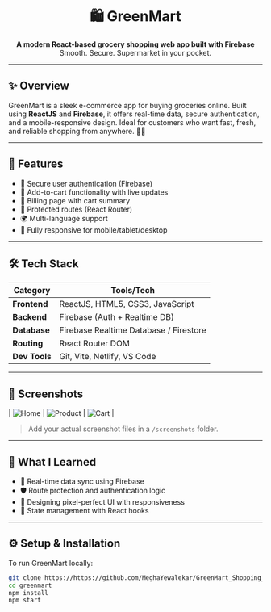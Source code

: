 <h1 align="center">🛍️ GreenMart</h1>
<p align="center">
  <b>A modern React-based grocery shopping web app built with Firebase</b><br/>
  Smooth. Secure. Supermarket in your pocket.
</p>


---

## ✨ Overview

GreenMart is a sleek e-commerce app for buying groceries online. Built using **ReactJS** and **Firebase**, it offers real-time data, secure authentication, and a mobile-responsive design. Ideal for customers who want fast, fresh, and reliable shopping from anywhere. 🥦📲

---

## 🚀 Features

- 🔐 Secure user authentication (Firebase)
- 🛒 Add-to-cart functionality with live updates
- 🧾 Billing page with cart summary
- 🚧 Protected routes (React Router)
- 🌍 Multi-language support
- 📱 Fully responsive for mobile/tablet/desktop

---

## 🛠️ Tech Stack

| Category     | Tools/Tech                             |
|--------------|----------------------------------------|
| **Frontend** | ReactJS, HTML5, CSS3, JavaScript       |
| **Backend**  | Firebase (Auth + Realtime DB)          |
| **Database** | Firebase Realtime Database / Firestore |
| **Routing**  | React Router DOM                       |
| **Dev Tools**| Git, Vite, Netlify, VS Code            |

---

## 📸 Screenshots


| ![Home](./screenshots/home.png) | ![Product](./screenshots/product.png) | ![Cart](./screenshots/cart.png) |

> Add your actual screenshot files in a `/screenshots` folder.

---

## 🧠 What I Learned

- 🔁 Real-time data sync using Firebase
- 🛡️ Route protection and authentication logic
- 📱 Designing pixel-perfect UI with responsiveness
- 🔄 State management with React hooks

---

## ⚙️ Setup & Installation

To run GreenMart locally:

```bash
git clone https://https://github.com/MeghaYewalekar/GreenMart_Shopping_App.git
cd greenmart
npm install
npm start
